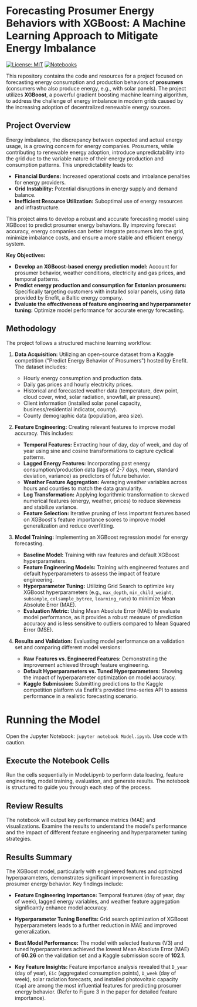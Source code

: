 # Forecasting Prosumer Energy Behaviors with XGBoost: A Machine Learning Approach to Mitigate Energy Imbalance

[![License: MIT](https://img.shields.io/badge/License-MIT-yellow.svg)](https://opensource.org/licenses/MIT)  [![Notebooks](https://img.shields.io/badge/notebooks-Model.ipynb-blue)](Model.ipynb)

This repository contains the code and resources for a project focused on forecasting energy consumption and production behaviors of **prosumers** (consumers who also produce energy, e.g., with solar panels).  The project utilizes **XGBoost**, a powerful gradient boosting machine learning algorithm, to address the challenge of energy imbalance in modern grids caused by the increasing adoption of decentralized renewable energy sources.

## Project Overview

Energy imbalance, the discrepancy between expected and actual energy usage, is a growing concern for energy companies. Prosumers, while contributing to renewable energy adoption, introduce unpredictability into the grid due to the variable nature of their energy production and consumption patterns. This unpredictability leads to:

* **Financial Burdens:** Increased operational costs and imbalance penalties for energy providers.
* **Grid Instability:** Potential disruptions in energy supply and demand balance.
* **Inefficient Resource Utilization:** Suboptimal use of energy resources and infrastructure.

This project aims to develop a robust and accurate forecasting model using XGBoost to predict prosumer energy behaviors. By improving forecast accuracy, energy companies can better integrate prosumers into the grid, minimize imbalance costs, and ensure a more stable and efficient energy system.

**Key Objectives:**

* **Develop an XGBoost-based energy prediction model:**  Account for prosumer behavior, weather conditions, electricity and gas prices, and temporal patterns.
* **Predict energy production and consumption for Estonian prosumers:** Specifically targeting customers with installed solar panels, using data provided by Enefit, a Baltic energy company.
* **Evaluate the effectiveness of feature engineering and hyperparameter tuning:** Optimize model performance for accurate energy forecasting.

## Methodology

The project follows a structured machine learning workflow:

1. **Data Acquisition:** Utilizing an open-source dataset from a Kaggle competition ("Predict Energy Behavior of Prosumers") hosted by Enefit. The dataset includes:
    * Hourly energy consumption and production data.
    * Daily gas prices and hourly electricity prices.
    * Historical and forecasted weather data (temperature, dew point, cloud cover, wind, solar radiation, snowfall, air pressure).
    * Client information (installed solar panel capacity, business/residential indicator, county).
    * County demographic data (population, area size).

2. **Feature Engineering:**  Creating relevant features to improve model accuracy. This includes:
    * **Temporal Features:** Extracting hour of day, day of week, and day of year using sine and cosine transformations to capture cyclical patterns.
    * **Lagged Energy Features:** Incorporating past energy consumption/production data (lags of 2-7 days, mean, standard deviation, variance) as predictors of future behavior.
    * **Weather Feature Aggregation:**  Averaging weather variables across hours and counties to match the data granularity.
    * **Log Transformation:** Applying logarithmic transformation to skewed numerical features (energy, weather, prices) to reduce skewness and stabilize variance.
    * **Feature Selection:**  Iterative pruning of less important features based on XGBoost's feature importance scores to improve model generalization and reduce overfitting.

3. **Model Training:** Implementing an XGBoost regression model for energy forecasting.
    * **Baseline Model:** Training with raw features and default XGBoost hyperparameters.
    * **Feature Engineering Models:** Training with engineered features and default hyperparameters to assess the impact of feature engineering.
    * **Hyperparameter Tuning:**  Utilizing Grid Search to optimize key XGBoost hyperparameters (e.g., `max_depth`, `min_child_weight`, `subsample`, `colsample_bytree`, `learning_rate`) to minimize Mean Absolute Error (MAE).
    * **Evaluation Metric:**  Using Mean Absolute Error (MAE) to evaluate model performance, as it provides a robust measure of prediction accuracy and is less sensitive to outliers compared to Mean Squared Error (MSE).

4. **Results and Validation:** Evaluating model performance on a validation set and comparing different model versions:
    * **Raw Features vs. Engineered Features:** Demonstrating the improvement achieved through feature engineering.
    * **Default Hyperparameters vs. Tuned Hyperparameters:** Showing the impact of hyperparameter optimization on model accuracy.
    * **Kaggle Submission:** Submitting predictions to the Kaggle competition platform via Enefit's provided time-series API to assess performance in a realistic forecasting scenario.

# Running the Model
Open the Jupyter Notebook: `jupyter notebook Model.ipynb`. Use code with caution.
## Execute the Notebook Cells
Run the cells sequentially in Model.ipynb to perform data loading, feature engineering, model training, evaluation, and generate results. The notebook is structured to guide you through each step of the process.
## Review Results
The notebook will output key performance metrics (MAE) and visualizations. Examine the results to understand the model's performance and the impact of different feature engineering and hyperparameter tuning strategies.
## Results Summary
The XGBoost model, particularly with engineered features and optimized hyperparameters, demonstrates significant improvement in forecasting prosumer energy behavior. Key findings include:

* **Feature Engineering Importance:** Temporal features (day of year, day of week), lagged energy variables, and weather feature aggregation significantly enhance model accuracy.

* **Hyperparameter Tuning Benefits:** Grid search optimization of XGBoost hyperparameters leads to a further reduction in MAE and improved generalization.

* **Best Model Performance:** The model with selected features (V3) and tuned hyperparameters achieved the lowest Mean Absolute Error (MAE) of **60.26** on the validation set and a Kaggle submission score of **102.1**.

* **Key Feature Insights:** Feature importance analysis revealed that `D_year` (day of year), `Eic` (aggregated consumption points), `D_week` (day of week), solar radiation forecasts, and installed photovoltaic capacity (`Cap`) are among the most influential features for predicting prosumer energy behavior. (Refer to Figure 3 in the paper for detailed feature importance).